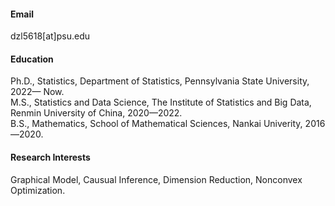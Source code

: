 

#### Email
dzl5618[at]psu.edu

#### Education
Ph.D., Statistics, Department of Statistics, Pennsylvania State University, 2022— Now.\
M.S., Statistics and Data Science, The Institute of Statistics and Big Data, Renmin University of China, 2020—2022.\
B.S., Mathematics, School of Mathematical Sciences, Nankai Univerity, 2016—2020.

#### Research Interests
Graphical Model, Causual Inference, Dimension Reduction, Nonconvex Optimization.

